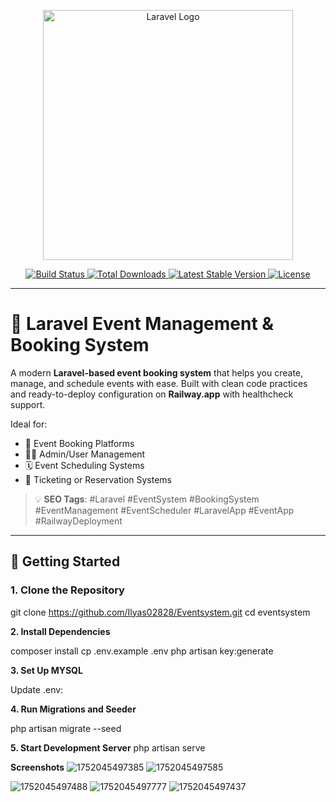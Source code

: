 <p align="center">
  <a href="https://laravel.com" target="_blank">
    <img src="https://raw.githubusercontent.com/laravel/art/master/logo-lockup/5%20SVG/2%20CMYK/1%20Full%20Color/laravel-logolockup-cmyk-red.svg" width="400" alt="Laravel Logo">
  </a>
</p>

<p align="center">
  <a href="https://github.com/laravel/framework/actions">
    <img src="https://github.com/laravel/framework/workflows/tests/badge.svg" alt="Build Status">
  </a>
  <a href="https://packagist.org/packages/laravel/framework">
    <img src="https://img.shields.io/packagist/dt/laravel/framework" alt="Total Downloads">
  </a>
  <a href="https://packagist.org/packages/laravel/framework">
    <img src="https://img.shields.io/packagist/v/laravel/framework" alt="Latest Stable Version">
  </a>
  <a href="https://packagist.org/packages/laravel/framework">
    <img src="https://img.shields.io/packagist/l/laravel/framework" alt="License">
  </a>
</p>

---

# 🎫 Laravel Event Management & Booking System

A modern **Laravel-based event booking system** that helps you create, manage, and schedule events with ease. Built with clean code practices and ready-to-deploy configuration on **Railway.app** with healthcheck support.

Ideal for:  
- 🎉 Event Booking Platforms  
- 🧑‍💼 Admin/User Management  
- 🗓️ Event Scheduling Systems  
- 📅 Ticketing or Reservation Systems

> 💡 **SEO Tags**: #Laravel #EventSystem #BookingSystem #EventManagement #EventScheduler #LaravelApp #EventApp #RailwayDeployment

---

## 🚀 Getting Started

### 1. Clone the Repository
git clone https://github.com/Ilyas02828/Eventsystem.git
cd eventsystem

**2. Install Dependencies**

composer install
cp .env.example .env
php artisan key:generate

**3. Set Up MYSQL**

Update .env:


**4. Run Migrations and Seeder** 

php artisan migrate --seed

**5. Start Development Server**
php artisan serve

**Screenshots**
![1752045497385](https://github.com/user-attachments/assets/865fc2c8-12ee-4048-809e-b4a0fe7ee3a5)
![1752045497585](https://github.com/user-attachments/assets/9c4e907d-8e29-4578-bd23-465cfdac836a)

![1752045497488](https://github.com/user-attachments/assets/06c5b3ed-6d8d-4d03-954e-b08e4257238c)
![1752045497777](https://github.com/user-attachments/assets/7ed7b0eb-28a5-4d47-a1af-0980a0b120b3)
![1752045497437](https://github.com/user-attachments/assets/c5aa3ab4-fa15-4a38-9ce0-2da4e4107e92)


